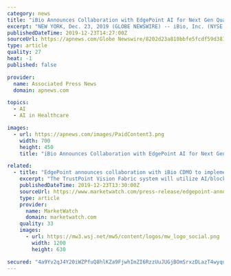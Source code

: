 ```yaml
---
category: news
title: "iBio Announces Collaboration with EdgePoint AI for Next Gen Quality in Biologics Manufacturing"
excerpt: "NEW YORK, Dec. 23, 2019 (GLOBE NEWSWIRE) -- iBio, Inc. (NYSE AMERICAN:IBIO) today announced that it has entered into a collaboration with EdgePoint AI, a division of Mateon Therapeutics, Inc. (OTCQB:MATN), to deploy EdgePoint’s proprietary artificial intelligence ... cell and gene therapy, small molecule manufacturing, bulk drug substance ..."
publishedDateTime: 2019-12-23T14:27:00Z
sourceUrl: https://apnews.com/Globe Newswire/8202d23a810bbfe5fcdf59d3811252c3
type: article
quality: 27
heat: -1
published: false

provider:
  name: Associated Press News
  domain: apnews.com

topics:
  - AI
  - AI in Healthcare

images:
  - url: https://apnews.com/images/PaidContent3.png
    width: 700
    height: 450
    title: "iBio Announces Collaboration with EdgePoint AI for Next Gen Quality in Biologics Manufacturing"

related:
  - title: "EdgePoint announces collaboration with iBio CDMO to implement AI/Blockchain driven TrustPoint Vision Technology in its Texas cGMP facility"
    excerpt: "The TrustPoint Vision Fabric system will utilize AI/blockchain driven vision systems to automatically document, timestamp, verify, and track data and activities in pharmaceutical manufacturing operations. The system uses a proprietary AI Vision system ..."
    publishedDateTime: 2019-12-23T13:30:00Z
    sourceUrl: https://www.marketwatch.com/press-release/edgepoint-announces-collaboration-with-ibio-cdmo-to-implement-aiblockchain-driven-trustpoint-vision-technology-in-its-texas-cgmp-facility-2019-12-23-91843024
    type: article
    provider:
      name: MarketWatch
      domain: marketwatch.com
    quality: 33
    images:
      - url: https://mw3.wsj.net/mw5/content/logos/mw_logo_social.png
        width: 1200
        height: 630

secured: "4a9Yv2qJ4Y20iWZPfuQ8hlKZa9FjwhImZI6RzzUuJUGjBOmSrxzDLazT4wyqqanff4a6f8vqIWMw3vT8ANUMAMclBdZRdpJsfHIK0dDANZnVUIgJjKXwsfnmE6DRNBMzZE9r+P27S78MXSTKMNEd9rj/aKKAcdn3l4acu1UhdL1OlUE/MBeKgoI34bQOos3Xm+CCJ84RDkfxazx7GxMyFkZBL6qPEdBfmi0sO5RObQl5IGp+ZZPYKO6UcHE9lql0cYarY4c9xed5oyPdy8JIRQ==;Ub8eCjsMQwnmNRRBWceMvw=="
---
```


